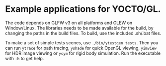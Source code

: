 # Example applications for YOCTO/GL.

The code depends on GLFW v3 on all platforms and GLEW on Window/Linux. The
libraries needs to be made available for the build, by changing the paths in the build files. To build, use the included .sh/.bat files.

To make a set of simple tests scenes, use `./bin/ytestgen tests`.
Then you can run `ytrace` for path tracing, `yshade` for quick OpenGL viewing,
`yimview` for HDR image viewing or `ysym` for rigid body simulation. 
Run the executable with `-h` to get help.
